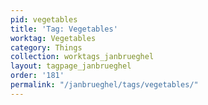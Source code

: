 ```yaml
---
pid: vegetables
title: 'Tag: Vegetables'
worktag: Vegetables
category: Things
collection: worktags_janbrueghel
layout: tagpage_janbrueghel
order: '181'
permalink: "/janbrueghel/tags/vegetables/"
---
```


